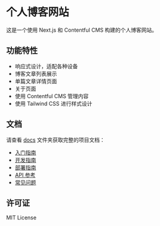 # 个人博客网站

这是一个使用 Next.js 和 Contentful CMS 构建的个人博客网站。

## 功能特性

- 响应式设计，适配各种设备
- 博客文章列表展示
- 单篇文章详情页面
- 关于页面
- 使用 Contentful CMS 管理内容
- 使用 Tailwind CSS 进行样式设计

## 文档

请查看 [docs](./docs) 文件夹获取完整的项目文档：

- [入门指南](docs/getting-started.md)
- [开发指南](docs/development.md)
- [部署指南](docs/deployment.md)
- [API 参考](docs/api.md)
- [常见问题](docs/faq.md)

## 许可证

MIT License
